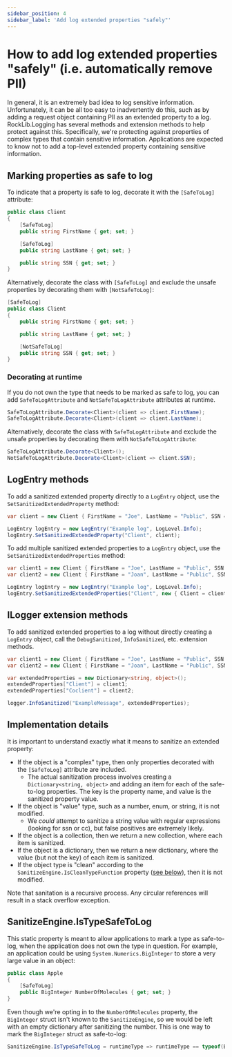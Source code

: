 ```yaml
---
sidebar_position: 4
sidebar_label: 'Add log extended properties "safely"'
---
```


# How to add log extended properties "safely" (i.e. automatically remove PII)

In general, it is an extremely bad idea to log sensitive information. Unfortunately, it can be all too easy to inadvertently do this, such as by adding a request object containing PII as an extended property to a log. RockLib.Logging has several methods and extension methods to help protect against this. Specifically, we're protecting against properties of complex types that contain sensitive information. Applications are expected to know not to add a top-level extended property containing sensitive information.

## Marking properties as safe to log

To indicate that a property is safe to log, decorate it with the `[SafeToLog]` attribute:

```csharp
public class Client
{
    [SafeToLog]
    public string FirstName { get; set; }

    [SafeToLog]
    public string LastName { get; set; }

    public string SSN { get; set; }
}
```

Alternatively, decorate the class with `[SafeToLog]` and exclude the unsafe properties by decorating them with `[NotSafeToLog]`:

```csharp
[SafeToLog]
public class Client
{
    public string FirstName { get; set; }

    public string LastName { get; set; }

    [NotSafeToLog]
    public string SSN { get; set; }
}
```

### Decorating at runtime

If you do not own the type that needs to be marked as safe to log, you can add `SafeToLogAttribute` and `NotSafeToLogAttribute` attributes at runtime.

```csharp
SafeToLogAttribute.Decorate<Client>(client => client.FirstName);
SafeToLogAttribute.Decorate<Client>(client => client.LastName);
```

Alternatively, decorate the class with `SafeToLogAttribute` and exclude the unsafe properties by decorating them with `NotSafeToLogAttribute`:

```csharp
SafeToLogAttribute.Decorate<Client>();
NotSafeToLogAttribute.Decorate<Client>(client => client.SSN);
```

## LogEntry methods

To add a sanitized extended property directly to a `LogEntry` object, use the `SetSanitizedExtendedProperty` method:

```csharp
var client = new Client { FirstName = "Joe", LastName = "Public", SSN = "123-45-6789" };

LogEntry logEntry = new LogEntry("Example log", LogLevel.Info);
logEntry.SetSanitizedExtendedProperty("Client", client);
```

To add multiple sanitized extended properties to a `LogEntry` object, use the `SetSanitizedExtendedProperties` method:

```csharp
var client1 = new Client { FirstName = "Joe", LastName = "Public", SSN = "123-45-6789" };
var client2 = new Client { FirstName = "Joan", LastName = "Public", SSN = "987-65-4321" };

LogEntry logEntry = new LogEntry("Example log", LogLevel.Info);
logEntry.SetSanitizedExtendedProperties("Client", new { Client = client1, Coclient = client2 });
```

## ILogger extension methods

To add sanitized extended properties to a log without directly creating a `LogEntry` object, call the `DebugSanitized`, `InfoSanitized`, etc. extension methods.

```csharp
var client1 = new Client { FirstName = "Joe", LastName = "Public", SSN = "123-45-6789" };
var client2 = new Client { FirstName = "Joan", LastName = "Public", SSN = "987-65-4321" };

var extendedProperties = new Dictionary<string, object>();
extendedProperties["Client"] = client1;
extendedProperties["Coclient"] = client2;

logger.InfoSanitized("ExampleMessage", extendedProperties);
```

## Implementation details

It is important to understand exactly what it means to sanitize an extended property:

- If the object is a "complex" type, then only properties decorated with the `[SafeToLog]` attribute are included.
  - The actual sanitization process involves creating a `Dictionary<string, object>` and adding an item for each of the safe-to-log properties. The key is the property name, and value is the sanitized property value.
- If the object is "value" type, such as a number, enum, or string, it is not modified.
  - We *could* attempt to sanitize a string value with regular expressions (looking for ssn or cc), but false positives are extremely likely.
- If the object is a collection, then we return a new collection, where each item is sanitized.
- If the object is a dictionary, then we return a new dictionary, where the value (but not the key) of each item is sanitized.
- If the object type is "clean" according to the `SanitizeEngine.IsCleanTypeFunction` property ([see below](#sanitizeengine-istypesafetolog)), then it is not modified.

Note that sanitation is a recursive process. Any circular references will result in a stack overflow exception.

## SanitizeEngine.IsTypeSafeToLog

This static property is meant to allow applications to mark a type as safe-to-log, when the application does not own the type in question. For example, an application could be using `System.Numerics.BigInteger` to store a very large value in an object:

```csharp
public class Apple
{
    [SafeToLog]
    public BigInteger NumberOfMolecules { get; set; }
}
```

Even though we're opting in to the `NumberOfMolecules` property, the `BigInteger` struct isn't known to the `SanitizeEngine`, so we would be left with an empty dictionary after sanitizing the number. This is one way to mark the `BigInteger` struct as safe-to-log:

```csharp
SanitizeEngine.IsTypeSafeToLog = runtimeType => runtimeType == typeof(BigInteger);
```
